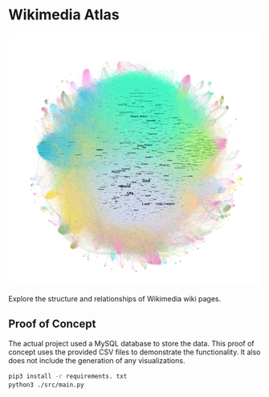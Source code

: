 # Wikimedia Atlas

![](images/graph-communities-1k-transparent.png)

Explore the structure and relationships of Wikimedia wiki pages.

## Proof of Concept

The actual project used a MySQL database to store the data. This proof of concept uses the provided CSV files to demonstrate the functionality. It also does not include the generation of any visualizations.

```sh
pip3 install -r requirements. txt
python3 ./src/main.py
```

